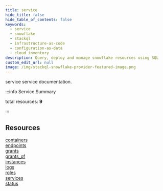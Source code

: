 ```yaml
---
title: service
hide_title: false
hide_table_of_contents: false
keywords:
  - service
  - snowflake
  - stackql
  - infrastructure-as-code
  - configuration-as-data
  - cloud inventory
description: Query, deploy and manage snowflake resources using SQL
custom_edit_url: null
image: /img/stackql-snowflake-provider-featured-image.png
---
```


service service documentation.

:::info Service Summary

<div class="row">
<div class="providerDocColumn">
<span>total resources:&nbsp;<b>9</b></span><br />
</div>
</div>

:::

## Resources
<div class="row">
<div class="providerDocColumn">
<a href="/service/containers/">containers</a><br />
<a href="/service/endpoints/">endpoints</a><br />
<a href="/service/grants/">grants</a><br />
<a href="/service/grants_of/">grants_of</a><br />
<a href="/service/instances/">instances</a>
</div>
<div class="providerDocColumn">
<a href="/service/logs/">logs</a><br />
<a href="/service/roles/">roles</a><br />
<a href="/service/services/">services</a><br />
<a href="/service/status/">status</a>
</div>
</div>